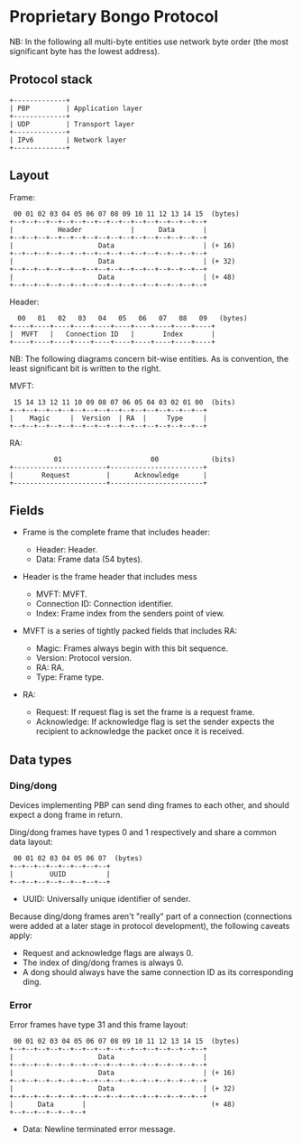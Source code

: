 Proprietary Bongo Protocol
==========================

NB: In the following all multi-byte entities use network byte order (the most
    significant byte has the lowest address).

Protocol stack
--------------

    +-------------+
    | PBP         | Application layer
    +-------------+
    | UDP         | Transport layer
    +-------------+
    | IPv6        | Network layer
    +-------------+

Layout
------

Frame:

     00 01 02 03 04 05 06 07 08 09 10 11 12 13 14 15  (bytes)
    +--+--+--+--+--+--+--+--+--+--+--+--+--+--+--+--+
    |           Header            |      Data       |
    +--+--+--+--+--+--+--+--+--+--+--+--+--+--+--+--+
    |                     Data                      | (+ 16)
    +--+--+--+--+--+--+--+--+--+--+--+--+--+--+--+--+
    |                     Data                      | (+ 32)
    +--+--+--+--+--+--+--+--+--+--+--+--+--+--+--+--+
    |                     Data                      | (+ 48)
    +--+--+--+--+--+--+--+--+--+--+--+--+--+--+--+--+

Header:

      00   01   02   03   04   05   06   07   08   09   (bytes)
    +----+----+----+----+----+----+----+----+----+----+
    |  MVFT   |   Connection ID   |       Index       |
    +----+----+----+----+----+----+----+----+----+----+

NB: The following diagrams concern bit-wise entities. As is convention, the
    least significant bit is written to the right.

MVFT:

     15 14 13 12 11 10 09 08 07 06 05 04 03 02 01 00  (bits)
    +--+--+--+--+--+--+--+--+--+--+--+--+--+--+--+--+
    |    Magic     |  Version  | RA  |     Type     |
    +--+--+--+--+--+--+--+--+--+--+--+--+--+--+--+--+

RA:

               01                      00             (bits)
    +-----------------------+-----------------------+
    |       Request         |      Acknowledge      |
    +-----------------------+-----------------------+

Fields
------

  - Frame is the complete frame that includes header:
    - Header: Header.
    - Data: Frame data (54 bytes).

  - Header is the frame header that includes mess
    - MVFT: MVFT.
    - Connection ID: Connection identifier.
    - Index: Frame index from the senders point of view.

  - MVFT is a series of tightly packed fields that includes RA:
    - Magic: Frames always begin with this bit sequence.
    - Version: Protocol version.
    - RA: RA.
    - Type: Frame type.

  - RA:
    - Request: If request flag is set the frame is a request frame.
    - Acknowledge: If acknowledge flag is set the sender expects the recipient
      to acknowledge the packet once it is received.

Data types
----------

### Ding/dong

Devices implementing PBP can send ding frames to each other, and should expect a
dong frame in return.

Ding/dong frames have types 0 and 1 respectively and share a common data layout:

     00 01 02 03 04 05 06 07  (bytes)
    +--+--+--+--+--+--+--+--+
    |         UUID          |
    +--+--+--+--+--+--+--+--+

  - UUID: Universally unique identifier of sender.

Because ding/dong frames aren't "really" part of a connection (connections were
added at a later stage in protocol development), the following caveats apply:

  - Request and acknowledge flags are always 0.
  - The index of ding/dong frames is always 0.
  - A dong should always have the same connection ID as its corresponding ding.

### Error

Error frames have type 31 and this frame layout:

     00 01 02 03 04 05 06 07 08 09 10 11 12 13 14 15  (bytes)
    +--+--+--+--+--+--+--+--+--+--+--+--+--+--+--+--+
    |                     Data                      |
    +--+--+--+--+--+--+--+--+--+--+--+--+--+--+--+--+
    |                     Data                      | (+ 16)
    +--+--+--+--+--+--+--+--+--+--+--+--+--+--+--+--+
    |                     Data                      | (+ 32)
    +--+--+--+--+--+--+--+--+--+--+--+--+--+--+--+--+
    |      Data       |                               (+ 48)
    +--+--+--+--+--+--+

  - Data: Newline terminated error message.
